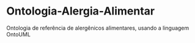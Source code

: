 # Ontologia-Alergia-Alimentar
Ontologia de referência de alergênicos alimentares, usando a linguagem OntoUML
